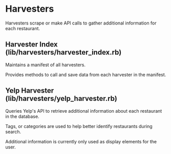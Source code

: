 # Harvesters
Harvesters scrape or make API calls to gather additional information for each restaurant.

## Harvester Index (lib/harvesters/harvester_index.rb)
Maintains a manifest of all harvesters.

Provides methods to call and save data from each harvester in the manifest.

## Yelp Harvester (lib/harvesters/yelp_harvester.rb)
Queries Yelp's API to retrieve additional information about each restaurant in the database.

Tags, or categories are used to help better identify restaurants during search.

Additional information is currently only used as display elements for the user.
